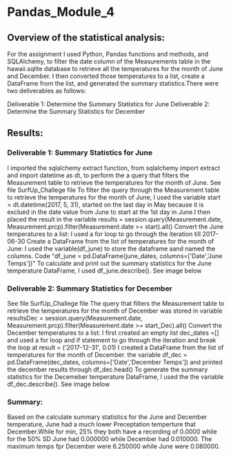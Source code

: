 # Pandas_Module_4
## Overview of the statistical analysis:
For the assignment I used Python, Pandas functions and methods, and SQLAlchemy, to filter the date column of the Measurements table in the hawaii.sqlite database to retrieve all the temperatures for the month of June and December. I then converted those temperatures to a list, create a DataFrame from the list, and generated the summary statistics.There were two deliverables as follows:

Deliverable 1: Determine the Summary Statistics for June
Deliverable 2: Determine the Summary Statistics for December
## Results:
### Deliverable 1: Summary Statistics for June
I imported the sqlalchemy extract function, from sqlalchemy import extract and import datetime as dt, to perform the a query that filters the Measurement table to retrieve the temperatures for the month of June.
See file SurfUp_Challege file
To filter the query through the Measurement table to retrieve the temperatures for the month of June, I used the variable start = dt.datetime(2017, 5, 31), started on the last day in May because it is exclued in the date value from June to start at the 1st day in June.I then placed the result in the variable results = session.query(Measurement.date, Measurement.prcp).filter(Measurement.date >= start).all()
Convert the June temperatures to a list: I used a for loop to go through the iteration till 2017-06-30
Create a DataFrame from the list of temperatures for the month of June: I used the variable(df_june) to store the dataframe aand named the columns. Code "df_june = pd.DataFrame(june_dates, columns=['Date','June Temps'])"
To calculate and print out the summary statistics for the June temperature DataFrame, I used df_june.describe(). See image below 
### Deliverable 2: Summary Statistics for December
See file SurfUp_Challege file
The query that filters the Measurement table to retrieve the temperatures for the month of December was stored in variable resultsDec = session.query(Measurement.date, Measurement.prcp).filter(Measurement.date >= start_Dec).all()
Convert the December temperatures to a list: I first created an empty list dec_dates =[] and used a for loop and if statement to go through the iteration and break the loop at result = ('2017-12-31', 0.01)
I created a DataFrame from the list of temperatures for the month of December. the variable df_dec = pd.DataFrame(dec_dates, columns=['Date','December Temps']) and printed the december results through df_dec.head()
To generate the summary statistics for the Decemeber temperature DataFrame, I used the the variable df_dec.describe(). See image below

### Summary:
Based on the calculate summary statistics for the June and December temperature, June had a much lower Preceptation temperture that December.While for min, 25% they both have a recording of 0.0000 while for the 50% SD June had 0.000000 while December had 0.010000. The maximum temps fpr December were 6.250000 while June were 0.080000.
